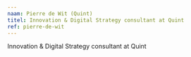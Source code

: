 ```yaml
---
naam: Pierre de Wit (Quint)
titel: Innovation & Digital Strategy consultant at Quint
ref: pierre-de-wit
---
```

Innovation & Digital Strategy consultant at Quint